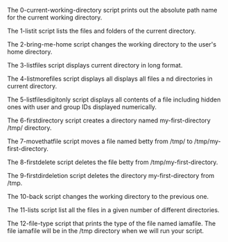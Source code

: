The 0-current-working-directory script prints out the absolute path name for the current working directory.


The 1-listit script lists the files and folders of the current directory.


The 2-bring-me-home script changes the working directory to the user's home directory.


The 3-listfiles script displays current directory in long format.


The 4-listmorefiles script displays all displays all files a
nd directories in current directory.


The 5-listfilesdigitonly script displays all contents of a file including hidden ones with user and group IDs displayed numerically.


The 6-firstdirectory script creates a directory named my-first-directory /tmp/ directory.


The 7-movethatfile script moves a file named betty from /tmp/ to /tmp/my-first-directory.


The 8-firstdelete script deletes the file betty from /tmp/my-first-directory.


The 9-firstdirdeletion script deletes the directory my-first-directory from /tmp.


The 10-back script changes the working directory to the previous one.


The 11-lists script list all the files in a given number of different directories.


The 12-file-type script that prints the type of the file named iamafile. The file iamafile will be in the /tmp directory when we will run your script.
